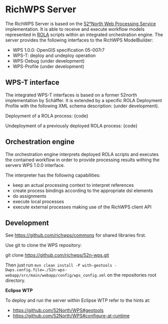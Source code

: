 # RichWPS Server

The RichWPS Server is based on the [52°North Web Processing Service](http://github.com/52north/wps) implementation. It is able to receive and execute workflow models represented in [ROLA](http://github.com/richwps/dsl) scripts within an integrated orchestration engine. The server provides the following interfaces to the RichWPS ModelBuilder:

* WPS 1.0.0: OpenGIS specification 05-007r7
* WPS-T: deploy and undeploy operation
* WPS-Debug (under development)
* WPS-Profile (under development)

## WPS-T interface

The integrated WPS-T interfaces is based on a former 52north implementation by Schäffer. It is extended by a specific ROLA Deployment Profile with the following XML schema description: (under development).

Deployment of a ROLA process:
{code}

Undeployment of a previously deployed ROLA process:
{code}

## Orchestration engine

The orchestration engine interprets deployed ROLA scripts and executes the contained workflow in order to provide processing results withing the servers WPS 1.0.0 interface.

The interpreter has the following capabilities:
* keep an actual processing context to interpret references
* create process bindings according to the appropriate dsl elements
* do assignments
* execute local processes
* execute external processes making use of the RichWPS client API

## Development

See https://github.com/richwps/commons for shared libraries first.

Use git to clone the WPS repository:

git clone https://github.com/richwps/52n-wps.git

Then just run `mvn clean install -P with-geotools -Dwps.config.file=./52n-wps-webapp/src/main/webapp/config/wps_config.xml` on the repositories root directory.

__Eclipse WTP__

To deploy and run the server within Eclipse WTP refer to the hints at:
* https://github.com/52North/WPS#geotools
* https://github.com/52North/WPS#configure-at-runtime
